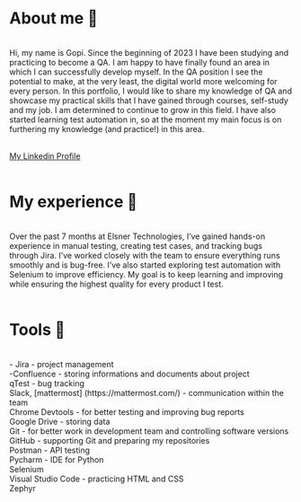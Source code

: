 <h1>About me 👋</h1><br>
Hi, my name is Gopi. Since the beginning of 2023 I have been studying and practicing to become a QA. I am happy to have finally found an area in which I can successfully develop myself.  In the QA position I see the potential to make, at the very least, the digital world more welcoming for every person. In this portfolio, I would like to share my knowledge of QA and showcase my practical skills that I have gained through courses, self-study and my job. I am determined to continue to grow in this field. I have also started learning test automation in, so at the moment my main focus is on furthering my knowledge (and practice!) in this area.<br>
<br>

[My Linkedin Profile](https://www.linkedin.com/in/gopi-gabani-b277a6225/)<br>
<br>
<h1>My experience 🏢</h1><br>
Over the past 7 months at Elsner Technologies, I’ve gained hands-on experience in manual testing, creating test cases, and tracking bugs through Jira. I’ve worked closely with the team to ensure everything runs smoothly and is bug-free. I’ve also started exploring test automation with Selenium to improve efficiency. My goal is to keep learning and improving while ensuring the highest quality for every product I test.<br>
<br>
<h1>Tools 🔧</h1><br>
- Jira - project management <br>
-Confluence - storing informations and documents about project <br>
qTest - bug tracking <br>
Slack, [mattermost] (https://mattermost.com/) - communication within the team <br>
Chrome Devtools - for better testing and improving bug reports <br>
Google Drive - storing data <br>
Git - for better work in development team and controlling software versions <br>
GitHub - supporting Git and preparing my repositories <br>
Postman - API testing <br>
Pycharm - IDE for Python <br>
Selenium <br>
Visual Studio Code - practicing HTML and CSS <br>
Zephyr <br>

